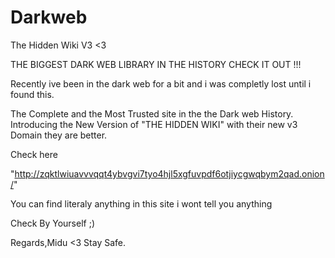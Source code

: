 # Darkweb
The Hidden Wiki V3 <3

THE BIGGEST DARK WEB LIBRARY IN THE HISTORY CHECK IT OUT !!!

Recently ive been in the dark web for a bit and i was completly lost until i found this.

The Complete and the Most Trusted site in the the Dark web History.
Introducing the New Version of
"THE HIDDEN WIKI" with their new v3 Domain they are better.

Check here 

"http://zqktlwiuavvvqqt4ybvgvi7tyo4hjl5xgfuvpdf6otjiycgwqbym2qad.onion/"

You can find literaly anything in this site i wont tell you anything

Check By Yourself ;)

Regards,Midu <3
Stay Safe.
